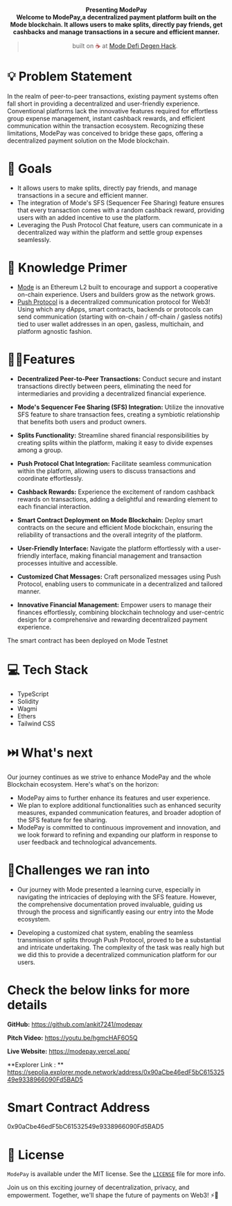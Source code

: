 <br>
<p align="center">
<b>Presenting ModePay
<br>
Welcome to ModePay,a decentralized payment platform built on the Mode blockchain. It allows users to make splits, directly pay friends, get cashbacks and manage transactions in a secure and efficient manner. 
</b>
</p>
<blockquote align="center">built on <span style="color: #8b0000;">☕</span> at <a href="https://mode-defi-degen-hack.devpost.com//">Mode Defi Degen Hack</a>.</blockquote>

# 💡  Problem Statement

In the realm of peer-to-peer transactions, existing payment systems often fall short in providing a decentralized and user-friendly experience. Conventional platforms lack the innovative features required for effortless group expense management, instant cashback rewards, and efficient communication within the transaction ecosystem. Recognizing these limitations, ModePay was conceived to bridge these gaps, offering a decentralized payment solution on the Mode blockchain.

# 💪 Goals

- It allows users to make splits, directly pay friends, and manage transactions in a secure and efficient manner.
- The integration of Mode's SFS (Sequencer Fee Sharing) feature ensures that every transaction comes with a random cashback reward, providing users with an added incentive to use the platform.
- Leveraging the Push Protocol Chat feature, users can communicate in a decentralized way within the platform and settle group expenses seamlessly. 

# 🧠 Knowledge Primer

- [Mode](https://docs.mode.network/) is an Ethereum L2 built to encourage and support a cooperative on-chain experience. Users and builders grow as the network grows.
- [Push Protocol](https://push.org/) is a decentralized communication protocol for Web3! Using which any dApps, smart contracts, backends or protocols can send communication (starting with on-chain / off-chain / gasless notifs) tied to user wallet addresses in an open, gasless, multichain, and platform agnostic fashion.


# 🧑‍💻Features

- **Decentralized Peer-to-Peer Transactions:** Conduct secure and instant transactions directly between peers, eliminating the need for intermediaries and providing a decentralized financial experience.

- **Mode's Sequencer Fee Sharing (SFS) Integration:** Utilize the innovative SFS feature to share transaction fees, creating a symbiotic relationship that benefits both users and product owners.

- **Splits Functionality:** Streamline shared financial responsibilities by creating splits within the platform, making it easy to divide expenses among a group.

- **Push Protocol Chat Integration:** Facilitate seamless communication within the platform, allowing users to discuss transactions and coordinate effortlessly.

- **Cashback Rewards:** Experience the excitement of random cashback rewards on transactions, adding a delightful and rewarding element to each financial interaction.

- **Smart Contract Deployment on Mode Blockchain:** Deploy smart contracts on the secure and efficient Mode blockchain, ensuring the reliability of transactions and the overall integrity of the platform.

- **User-Friendly Interface:** Navigate the platform effortlessly with a user-friendly interface, making financial management and transaction processes intuitive and accessible.

- **Customized Chat Messages:** Craft personalized messages using Push Protocol, enabling users to communicate in a decentralized and tailored manner.

- **Innovative Financial Management:** Empower users to manage their finances effortlessly, combining blockchain technology and user-centric design for a comprehensive and rewarding decentralized payment experience.

The smart contract has been deployed on Mode Testnet


# 💻 Tech Stack

- TypeScript
- Solidity
- Wagmi
- Ethers
- Tailwind CSS  

# ⏭️ What's next

Our journey continues as we strive to enhance ModePay and the whole Blockchain ecosystem. Here's what's on the horizon:
- ModePay aims to further enhance its features and user experience. 
- We plan to explore additional functionalities such as enhanced security measures, expanded communication features, and broader adoption of the SFS feature for fee sharing.
- ModePay is committed to continuous improvement and innovation, and we look forward to refining and expanding our platform in response to user feedback and technological advancements.

# 🐛Challenges we ran into

- Our journey with Mode presented a learning curve, especially in navigating the intricacies of deploying with the SFS feature. However, the comprehensive documentation proved invaluable, guiding us through the process and significantly easing our entry into the Mode ecosystem.

- Developing a customized chat system, enabling the seamless transmission of splits through Push Protocol, proved to be a substantial and intricate undertaking. The complexity of the task was really high but we did this to provide a decentralized communication platform for our users.

# Check the below links for more details

**GitHub:**
https://github.com/ankit7241/modepay

**Pitch Video:**
https://youtu.be/hgmcHAF6O5Q

**Live Website:**
https://modepay.vercel.app/

**Explorer Link : **
https://sepolia.explorer.mode.network/address/0x90aCbe46edF5bC61532549e9338966090Fd5BAD5



# Smart Contract Address 

0x90aCbe46edF5bC61532549e9338966090Fd5BAD5


# 📜 License

`ModePay` is available under the MIT license. See the [`LICENSE`](https://opensource.org/license/mit/) file for more info.

Join us on this exciting journey of decentralization, privacy, and empowerment. Together, we'll shape the future of payments on Web3! ⚡🚀
